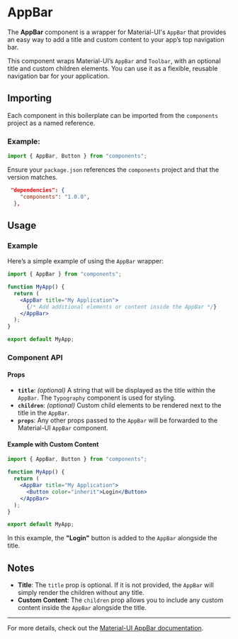 # AppBar

The **AppBar** component is a wrapper for Material-UI's `AppBar` that provides an easy way to add a title and custom content to your app’s top navigation bar.

This component wraps Material-UI’s `AppBar` and `Toolbar`, with an optional title and custom children elements. You can use it as a flexible, reusable navigation bar for your application.

## Importing

Each component in this boilerplate can be imported from the `components` project as a named reference.

### Example:

```jsx
import { AppBar, Button } from "components";
```

Ensure your `package.json` references the `components` project and that the version matches.

```json
 "dependencies": {
    "components": "1.0.0",
  },
```

## Usage

### Example

Here’s a simple example of using the `AppBar` wrapper:

```jsx
import { AppBar } from "components";

function MyApp() {
  return (
    <AppBar title="My Application">
      {/* Add additional elements or content inside the AppBar */}
    </AppBar>
  );
}

export default MyApp;
```

### Component API

#### Props

- **`title`**: _(optional)_ A string that will be displayed as the title within the `AppBar`. The `Typography` component is used for styling.
- **`children`**: _(optional)_ Custom child elements to be rendered next to the title in the `AppBar`.
- **`props`**: Any other props passed to the `AppBar` will be forwarded to the Material-UI `AppBar` component.

#### Example with Custom Content

```jsx
import { AppBar, Button } from "components";

function MyApp() {
  return (
    <AppBar title="My Application">
      <Button color="inherit">Login</Button>
    </AppBar>
  );
}

export default MyApp;
```

In this example, the **"Login"** button is added to the `AppBar` alongside the title.

## Notes

- **Title**: The `title` prop is optional. If it is not provided, the `AppBar` will simply render the children without any title.
- **Custom Content**: The `children` prop allows you to include any custom content inside the `AppBar` alongside the title.

---

For more details, check out the [Material-UI AppBar documentation](https://mui.com/material-ui/react-app-bar/).
